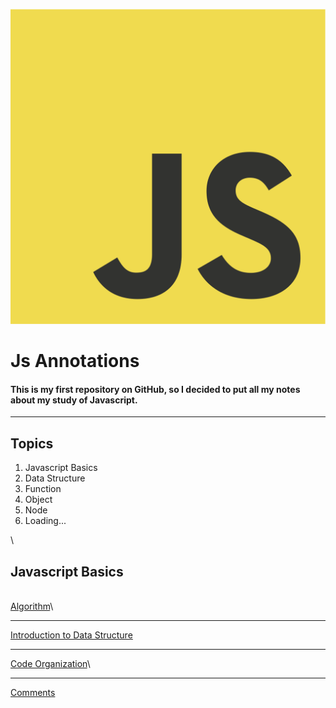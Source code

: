 ![Js-logo](js.png)

Js Annotations
==============

#### This is my first repository on GitHub, so I decided to put all my notes about my study of Javascript.

* * * * *

Topics
------

1.  Javascript Basics
2.  Data Structure
3.  Function
4.  Object
5.  Node
6.  Loading...

\

Javascript Basics
-----------------

\
 [Algorithm]()\

* * * * *

[Introduction to Data Structure]()

* * * * *

[Code Organization]()\

* * * * *

[Comments]()
